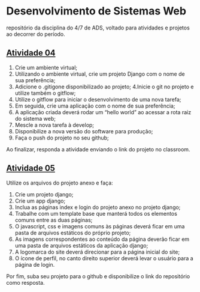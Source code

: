 <h1>Desenvolvimento de Sistemas Web</h1>
<p>repositório da disciplina do 4/7 de ADS, voltado para atividades e projetos ao decorrer do período. </p>
 
<a href="https://github.com/heduardoPro/Desenvolvimento-Sistemas-Web/tree/main/django"><h2>Atividade 04</h2></a>

1. Crie um ambiente virtual;
2. Utilizando o ambiente virtual, crie um projeto Django com o nome de sua preferência;
3. Adicione o .gitigone disponibilizado ao projeto;
4.Inicie o git no projeto e utilize também o gitflow;
5. Utilize o gitflow para iniciar o desenvolvimento de uma nova tarefa;
6. Em seguida, crie uma aplicação com o nome de sua preferência;
7. A aplicação criada deverá rodar um “hello world” ao acessar a rota raiz do sistema web;
8. Mescle a nova tarefa à develop;
9. Disponibilize a nova versão do software para produção;
10. Faça o push do projeto no seu github;
<p>Ao finalizar, responda a atividade enviando o link do projeto no classroom.</p>

<a href="[https://github.com/heduardoPro/Desenvolvimento-Sistemas-Web/tree/main/django](https://github.com/heduardoPro/Desenvolvimento-Sistemas-Web/tree/8df4a7eb1ccf1b97d8b80e8be42b36643c5301c4/Atividades/005)https://github.com/heduardoPro/Desenvolvimento-Sistemas-Web/tree/8df4a7eb1ccf1b97d8b80e8be42b36643c5301c4/Atividades/005"><h2>Atividade 05</h2></a>

Utilize os arquivos do projeto anexo e faça:
1. Crie um projeto django;
2. Crie um app django;
3. Inclua as páginas index e login do projeto anexo no projeto django;
4. Trabalhe com um template base que manterá todos os elementos comuns entre as duas páginas;
5. O javascript, css e imagens comuns às páginas deverá ficar em uma pasta de arquivos estáticos do próprio projeto;
6. As imagens correspondentes ao conteúdo da página deverão ficar em uma pasta de arquivos estáticos da aplicação django;
7. A logomarca do site deverá direcionar para a página inicial do site;
8. O ícone de perfil, no canto direito superior deverá levar o usuário para a página de login.
<p>Por fim, suba seu projeto para o github e disponibilize o link do repositório como resposta.</p>
